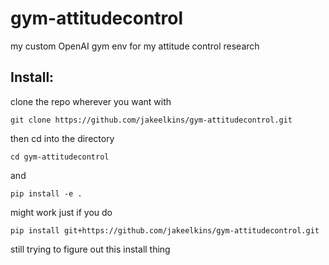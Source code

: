 # gym-attitudecontrol
my custom OpenAI gym env for my attitude control research


## Install:

clone the repo wherever you want with
```
git clone https://github.com/jakeelkins/gym-attitudecontrol.git
```
then cd into the directory
```
cd gym-attitudecontrol
```
and
```
pip install -e .
```
might work just if you do 
```
pip install git+https://github.com/jakeelkins/gym-attitudecontrol.git
```
still trying to figure out this install thing
